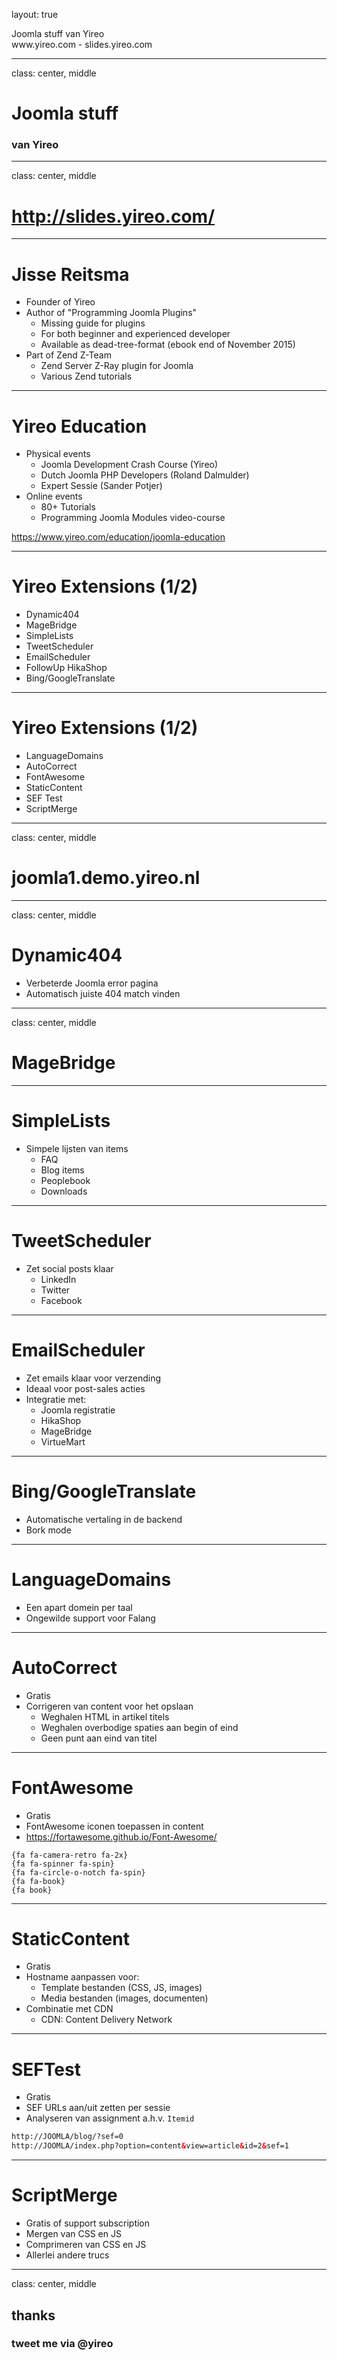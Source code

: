 layout: true
<div class="slide-heading">Joomla stuff van Yireo</div>
<div class="slide-footer">
    <span>www.yireo.com - slides.yireo.com</span>
</div>

---
class: center, middle
# Joomla stuff
### van Yireo

---
class: center, middle
# http://slides.yireo.com/

---
# Jisse Reitsma
- Founder of Yireo
- Author of "Programming Joomla Plugins"
    - Missing guide for plugins
    - For both beginner and experienced developer
    - Available as dead-tree-format (ebook end of November 2015)
- Part of Zend Z-Team
    - Zend Server Z-Ray plugin for Joomla
    - Various Zend tutorials

---
# Yireo Education
* Physical events
    - Joomla Development Crash Course (Yireo)
    - Dutch Joomla PHP Developers (Roland Dalmulder)
    - Expert Sessie (Sander Potjer)
* Online events
    - 80+ Tutorials
    - Programming Joomla Modules video-course
    
https://www.yireo.com/education/joomla-education

---
# Yireo Extensions (1/2)
- Dynamic404
- MageBridge
- SimpleLists
- TweetScheduler
- EmailScheduler
- FollowUp HikaShop
- Bing/GoogleTranslate

---
# Yireo Extensions (1/2)
- LanguageDomains
- AutoCorrect
- FontAwesome
- StaticContent
- SEF Test
- ScriptMerge

---
class: center, middle
# joomla1.demo.yireo.nl

---
class: center, middle
# Dynamic404
- Verbeterde Joomla error pagina
- Automatisch juiste 404 match vinden

---
class: center, middle
# MageBridge

---
# SimpleLists
- Simpele lijsten van items 
    - FAQ
    - Blog items
    - Peoplebook
    - Downloads

---
# TweetScheduler
- Zet social posts klaar
    - LinkedIn
    - Twitter
    - Facebook

---
# EmailScheduler
- Zet emails klaar voor verzending
- Ideaal voor post-sales acties
- Integratie met:
    - Joomla registratie
    - HikaShop
    - MageBridge
    - VirtueMart

---
# Bing/GoogleTranslate
- Automatische vertaling in de backend
- Bork mode

---
# LanguageDomains
- Een apart domein per taal
- Ongewilde support voor Falang

---
# AutoCorrect
- Gratis
- Corrigeren van content voor het opslaan
    - Weghalen HTML in artikel titels
    - Weghalen overbodige spaties aan begin of eind
    - Geen punt aan eind van titel

---
# FontAwesome
- Gratis
- FontAwesome iconen toepassen in content
- https://fortawesome.github.io/Font-Awesome/

```
{fa fa-camera-retro fa-2x}
{fa fa-spinner fa-spin}
{fa fa-circle-o-notch fa-spin}
{fa fa-book}
{fa book}
```

---
# StaticContent
- Gratis
- Hostname aanpassen voor:
    - Template bestanden (CSS, JS, images)
    - Media bestanden (images, documenten)
- Combinatie met CDN
    - CDN: Content Delivery Network

---
# SEFTest
- Gratis
- SEF URLs aan/uit zetten per sessie
- Analyseren van assignment a.h.v. `Itemid`

```html
http://JOOMLA/blog/?sef=0
http://JOOMLA/index.php?option=content&view=article&id=2&sef=1
```

---
# ScriptMerge
- Gratis of support subscription
- Mergen van CSS en JS
- Comprimeren van CSS en JS
- Allerlei andere trucs

---
class: center, middle
## thanks
### tweet me via @yireo

